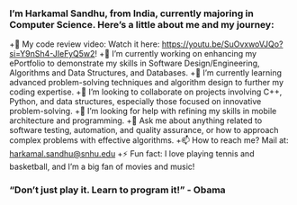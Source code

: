 ### I’m Harkamal Sandhu, from India, currently majoring in Computer Science. Here’s a little about me and my journey:
+🎥 My code review video: Watch it here: https://youtu.be/SuOvxwoVJQo?si=Y9nSh4-JIeFyQ5w2!
+🔭 I’m currently working on enhancing my ePortfolio to demonstrate my skills in Software Design/Engineering, Algorithms and Data Structures, and Databases.
+🌱 I’m currently learning advanced problem-solving techniques and algorithm design to further my coding expertise.
+👯 I’m looking to collaborate on projects involving C++, Python, and data structures, especially those focused on innovative problem-solving.
+🤔 I’m looking for help with refining my skills in mobile architecture and programming.
+💬 Ask me about anything related to software testing, automation, and quality assurance, or how to approach complex problems with effective algorithms.
+📫 How to reach me? Mail at: harkamal.sandhu@snhu.edu
+⚡ Fun fact: I love playing tennis and basketball, and I’m a big fan of movies and music!

### “Don’t just play it. Learn to program it!” - Obama




